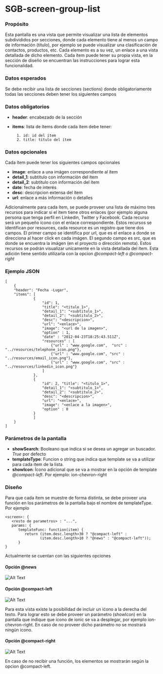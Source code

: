<h1>SGB-screen-group-list</h1>

<h3>Propósito</h3>

Esta pantalla es una vista que permite visualizar una lista de elementos subdivididos por secciones, donde cada elemento tiene al menos un campo de información (título),  por ejemplo se puede visualizar una clasificación de contactos, productos, etc.  Cada elemento es a su vez, un enlace a una vista detallada de dicho elemento.   Cada ítem puede tener su propia vista, en la sección de diseño se encuentran las instrucciones para lograr esta funcionalidad. 

<h3>Datos esperados</h3>

Se debe recibir una lista de secciones (sections) donde obligatoriamente todas las secciones deben tener los siguientes campos

<h3>Datos obligatorios</h3>


- **header**: encabezado de la sección 
- **items**: lista de ítems donde cada ítem debe tener: 

    	1. id: id del ítem
    	2. title: título del ítem

<h3>Datos opcionales</h3>

Cada ítem puede tener los siguientes campos opcionales

- **image**: enlace a una imágen correspondiente al ítem
- **detail\_1**: subtitulo con información del ítem
- **detail\_2**: subtitulo con información del ítem
- **date**: fecha de interés 
- **desc**: descripcion extensa del ítem
- **url**: enlace a más información o detalles

Adicionalmente para cada ítem, se puede proveer una lista de máximo tres recursos para indicar si el item tiene otros enlaces (por ejemplo alguna persona que tenga perfil en Linkedin, Twitter y Facebook. Cada recurso será un pequeño ícono con el enlace correspondiente. Estos recursos se identifican por resources, cada resource es un registro que tiene dos campos. El primer campo se identifica por url, que es el enlace a donde se direcciona al hacer click en cada imágen. El segundo campo es src, que es donde se encuentra la imágen (en el proyecto o dirección remota).  Estos recursos se podrán visualizar unícamente en la vista detallada del ítem.   Esta adición tiene sentido utilizarla con la opcion *@compact-left o @compact-right*

<h3>Ejemplo JSON</h3>

	[ 
	    { 
	    "header": "Fecha -Lugar", 
	    "items": [ 
	             { 
		             "id": 1, 
		             "title": "<titulo_1>", 
		             "detail_1": "<subtitulo_1>", 
		             "detail_2": "<subtitulo_2>", 
		             "desc": "<descripcion>", 
		             "url": "<enlace>",
		             "image": "<url de la imagen>",
		             "option" : 1,
		             "date" : "2012-04-23T18:25:43.511Z",
		             "resources" : [
			             {"url" : "www.google.com",  "src" : "../resources/telephone_icon.png"},
			             {"url" : "www.google.com", "src" : "../resources/email_icon.png"},
			             {"url" : "www.google.com", "src" : "../resources/linkedin_icon.png"}
		             ]
	             },
	             { 
		             "id": 2, "title": "<titulo_1>", 
		             "detail_1": "<subtitulo_1>", 
		             "detail_2": "<subtitulo_2>", 
		             "desc": "<descripcion>",
		             "url": "<enlace>",
		             "image": "<enlace a la imagen>",
		             "option" : 0
	             }
	             ]
	    }
	] 

<h3>Parámetros de la pantalla</h3>

- **showSearch**: Booleano que indica si se desea un agregar un buscador. *True* por defecto  
- **templateType**: Funcion o string que indica que template se va a utilizar para cada item de la lista.
- **showIcon**: Ícono adicional que se va a mostrar en la opción de template *@compact-left*. Por ejemplo: ion-chevron-right

<h3>Diseño</h3>

Para que cada ítem se muestre de forma distinta, se debe proveer una función en los parámetros de la pantalla bajo el nombre de templateType. Por ejemplo

	<screen>: {
	   <resto de parametros> : "...",
	   params: {
	      templateFunc: function(item) {
	         return (item.desc.length>30 ? "@compact-left" : 
	                (item.desc.length>10 ? "@news" : "@compact-left")); 
	      }
	}

Actualmente se cuentan con las siguientes opciones

<h4>Opción @news</h4>

![Alt Text](https://s3.amazonaws.com/megazord-framework/balsamiq+mockups/sgb-screen-group-list-news.png)

<h4>Opción @compact-left</h4>

![Alt Text](https://s3.amazonaws.com/megazord-framework/balsamiq+mockups/sgb-screen-group-list-compact-left.png)

Para esta vista existe la posibilidad de incluir un ićono a la derecha del texto.  Para lograr esto se debe proveer un parámetro (showIcon) en la pantalla que indique que ícono de ionic se va a desplegar, por ejemplo ion-chevron-right.  En caso de no proveer dicho parámetro no se mostrará ningún ícono.

<h4>Opción @compact-right</h4>

![Alt Text](https://s3.amazonaws.com/megazord-framework/balsamiq+mockups/sgb-screen-group-list-compact-right.png)

En caso de no recibir una función, los elementos se mostrarán según la opcion @compact-left. 

